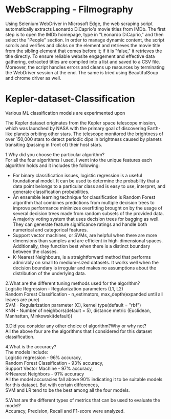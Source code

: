 # WebScrapping - Filmography
Using Selenium WebDriver in Microsoft Edge, the web scraping script automatically extracts Leonardo DiCaprio's movie titles from IMDb. The first step is to open the IMDb homepage, type in "Leonardo DiCaprio," and then select the "People" section.   In order to manage dynamic content, the script scrolls and verifies and clicks on the element and retrieves the movie title from the sibling element that comes before it; if it is "false," it retrieves the title directly. To ensure reliable website engagement and effective data gathering, extracted titles are compiled into a list and saved to a CSV file.   Moreover, the script handles errors and cleans up resources by terminating the WebDriver session at the end.
The same is tried using BeautifulSoup and chrome driver as well.


# Kepler-dataset-Classification
Various ML classification models are experimented upon

The Kepler dataset originates from the Kepler space telescope mission, which was launched by NASA with the primary goal of 
discovering Earth-like planets orbiting other stars. The telescope monitored the brightness of over 150,000 stars to detect 
periodic dips in brightness caused by planets transiting (passing in front of) their host stars.

1.Why did you choose the particular algorithm?  
For all the four algorithms I used, I went into the unique features each algorithm holds and it includes the following:  
- For binary classification issues, logistic regression is a useful foundational model. It can be used to determine the probability that a data point belongs to a particular class and is easy to use, interpret, and generate classification probabilities.     
- An ensemble learning technique for classification is Random Forest algorithm that combines predictions from multiple decision trees to improve performance minimizes overfitting brought on by the usage of several decision trees made from random subsets of the provided data. A majority voting system that uses decision trees for bagging as well. They can generate feature significance ratings and handle both numerical and categorical features.   
- Support vector machines, or SVMs, are helpful when there are more dimensions than samples and are efficient in high-dimensional spaces. Additionally, they function best when there is a distinct boundary between the classes.  
- K-Nearest Neighbours, is a straightforward method that performs admirably on small to medium-sized datasets. It works well when the decision boundary is irregular and makes no assumptions about the distribution of the underlying data.

2.What are the different tuning methods used for the algorithm?  
Logistic Regression - Regularization parameters (L1, L2)   
Random Forest Classification - n_estimators, max_depth(expanded until all leaves are pure)   
SVM - Regularization parameter (C), kernel type(default = "rbf")  
KNN - Number of neighbors(default = 5), distance metric (Euclidean, Manhattan, Minkowski(default))  

3.Did you consider any other choice of algorithm?Why or why not?  
All the above four are the algorithms that I considered for this dataset classification.

4.What is the accuracy?  
The models include:   
Logistic regression - 96% accuracy,   
Random Forest Classification - 93% accuracy,   
Support Vector Machine - 97% accuracy,   
K-Nearest Neighbors - 91% accuracy  
All the model accuracies fall above 90% indicating it to be suitable models for this dataset. But with certain differences,  
SVM and LR tend to be the best among all the four models.  

5.What are the different types of metrics that can be used to evaluate the model?  
Accuracy, Precision, Recall and F1-score were analyzed.

